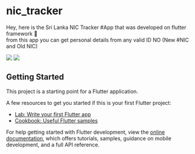 # nic_tracker

<p> Hey,
here is the Sri Lanka NIC Tracker #App that was developed on flutter framework 🎴 <br>
from this app you can get personal details from any valid ID NO
(New #NIC and Old NIC)</p>
<img src="https://media.licdn.com/dms/image/C5622AQEpBA_AnTkHLQ/feedshare-shrink_1280/0/1675801671577?e=1678924800&v=beta&t=ce1-Jp2z1zjKBKYFw4ii10egNkeLDJjNYcEeme7Jb-Q" >

<img href src ='https://media.licdn.com/dms/image/C5622AQH9nzc-wnMAlw/feedshare-shrink_1280/0/1675800920330?e=1678924800&v=beta&t=r9Ax9cT6Z7ej1vOy35CYNSAx5_sVNmF7sEJW0qZRouY' > 

## Getting Started

This project is a starting point for a Flutter application.

A few resources to get you started if this is your first Flutter project:

- [Lab: Write your first Flutter app](https://docs.flutter.dev/get-started/codelab)
- [Cookbook: Useful Flutter samples](https://docs.flutter.dev/cookbook)

For help getting started with Flutter development, view the
[online documentation](https://docs.flutter.dev/), which offers tutorials,
samples, guidance on mobile development, and a full API reference.
